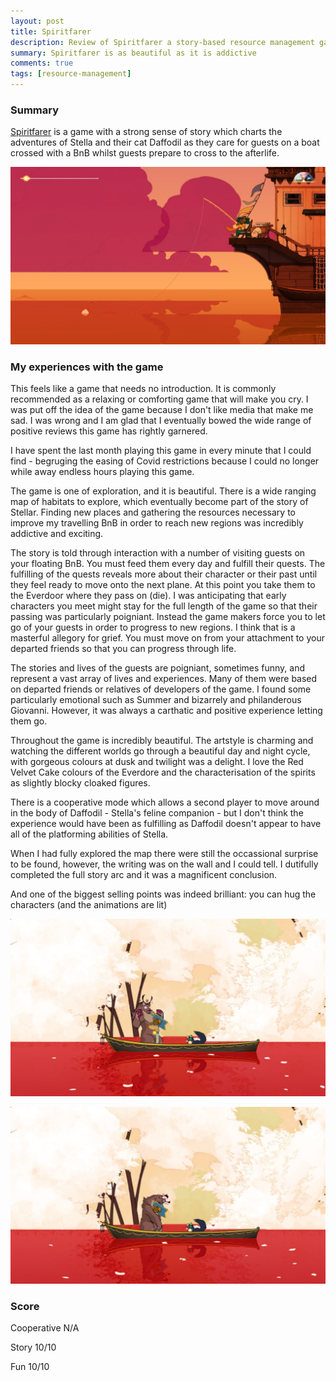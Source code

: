 ```yaml
---
layout: post
title: Spiritfarer
description: Review of Spiritfarer a story-based resource management game about death
summary: Spiritfarer is as beautiful as it is addictive
comments: true
tags: [resource-management]
---
```


### Summary

[Spiritfarer](https://www.nintendo.com/games/detail/spiritfarer-switch/) is a game with a strong sense of story which charts the adventures of Stella and their cat Daffodil as they care for guests on a boat crossed with a BnB whilst guests prepare to cross to the afterlife.

![Stellar from spiritfarer fishing with a sunset behind](/assets/Spiritfarer/IMG_7126.JPG)

### My experiences with the game

This feels like a game that needs no introduction. It is commonly recommended as a relaxing or comforting game that will make you cry. I was put off the idea of the game because I don't like media that make me sad. I was wrong and I am glad that I eventually bowed the wide range of positive reviews this game has rightly garnered.

I have spent the last month playing this game in every minute that I could find - begruging the easing of Covid restrictions because I could no longer while away endless hours playing this game.

The game is one of exploration, and it is beautiful. There is a wide ranging map of habitats to explore, which eventually become part of the story of Stellar. Finding new places and gathering the resources necessary to improve my travelling BnB in order to reach new regions was incredibly addictive and exciting.

The story is told through interaction with a number of visiting guests on your floating BnB. You must feed them every day and fulfill their quests. The fulfilling of the quests reveals more about their character or their past until they feel ready to move onto the next plane. At this point you take them to the Everdoor where they pass on (die). I was anticipating that early characters you meet might stay for the full length of the game so that their passing was particularly poigniant. Instead the game makers force you to let go of your guests in order to progress to new regions. I think that is a masterful allegory for grief. You must move on from your attachment to your departed friends so that you can progress through life.

The stories and lives of the guests are poigniant, sometimes funny, and represent a vast array of lives and experiences. Many of them were based on departed friends or relatives of developers of the game. I found some particularly emotional such as Summer and bizarrely and philanderous Giovanni. However, it was always a carthatic and positive experience letting them go.

Throughout the game is incredibly beautiful. The artstyle is charming and watching the different worlds go through a beautiful day and night cycle, with gorgeous colours at dusk and twilight was a delight. I love the Red Velvet Cake colours of the Everdore and the characterisation of the spirits as slightly blocky cloaked figures.

There is a cooperative mode which allows a second player to move around in the body of Daffodil - Stella's feline companion - but I don't think the experience would have been as fulfilling as Daffodil doesn't appear to have all of the platforming abilities of Stella.

When I had fully explored the map there were still the occassional surprise to be found, however, the writing was on the wall and I could tell. I dutifully completed the full story arc and it was a magnificent conclusion.

And one of the biggest selling points was indeed brilliant: you can hug the characters (and the animations are lit)

![Stellar hugging a surprised lion character](/assets/Spiritfarer/IMG_7106.JPG)

![Stellar being hugged back by a lion character who envelopes her](/assets/Spiritfarer/IMG_7105.JPG)

### Score

Cooperative N/A

Story 10/10

Fun 10/10
